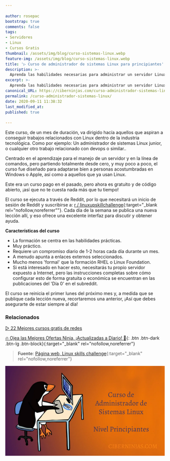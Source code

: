 ```yaml
---

author: rosepac
bootstrap: true
comments: false
tags:
- Servidores
- Linux
- Cursos Gratis
thumbnail: /assets/img/blog/curso-sistemas-linux.webp
feature-img: /assets/img/blog/curso-sistemas-linux.webp
title: '▷ Curso de administrador de sistemas Linux para principiantes'
description: >-
  Aprenda las habilidades necesarias para administrar un servidor Linux remoto desde la línea de comandos.
excerpt: >-
  Aprenda las habilidades necesarias para administrar un servidor Linux remoto desde la línea de comandos.
canonical_URL: https://ciberninjas.com/curso-administrador-sistemas-linux/
permalink: /curso-administrador-sistemas-linux/
date: 2020-09-11 11:38:32
last_modified_at: 
published: true

---
```


Este curso, de un mes de duración, va dirigido hacía aquellos que aspiran a conseguir trabajos relacionados con Linux dentro de la industria tecnológica. Como por ejemplo: Un administrador de sistemas Linux junior, o cualquier otro trabajo relacionado con devops o similar..

Centrado en el aprendizaje para el manejo de un servidor y en la línea de comandos, pero partiendo totalmente desde cero, y muy poco a poco, el curso fue diseñado para adaptarse bien a personas acostumbradas en Windows o Apple, así como a aquellos que ya usan Linux.

Este era un curso pago en el pasado, pero ahora es gratuito y de código abierto, ¡así que no te cuesta nada más que tu tiempo!

El curso se ejecuta a través de Reddit, por lo que necesitará un inicio de sesión de Reddit y suscribirse a: [r / linuxupskillchallenge](https://reddit.com/r/linuxupskillchallenge){:target="_blank rel="nofollow,noreferrer""}. Cada día de la semana se publica una nueva lección allí, y eso ofrece una excelente interfaz para discutir y obtener ayuda.

**Características del curso**

- La formación se centra en las habilidades prácticas.
- Muy práctico.
- Requiere un compromiso diario de 1-2 horas cada día durante un mes.
- A menudo apunta a enlaces externos seleccionados.
- Mucho menos 'formal' que la formación RHEL o Linux Foundation.
- Si está interesado en hacer esto, necesitarás tu propio servidor expuesto a Internet, pero las instrucciones completas sobre cómo configurar esto de forma gratuita o económica se encuentran en las publicaciones del 'Día 0' en el subreddit.

El curso se reinicia el primer lunes del próximo mes y, a medida que se publique cada lección nueva, recortaremos una anterior, ¡Así que debes asegurarte de estar siempre al día!

### **Relacionados** <!-- omit in toc -->

[▷ 22 Mejores cursos gratis de redes](https://ciberninjas.com/cursos-redes/)

[🔥 Ojea las Mejores Ofertas Ninja, ¡Actualizadas a Diario! 🎁](https://www.amazon.es/shop/cibercursos){: .btn .btn-dark .btn-lg .btn-block}{:target="_blank" rel="nofollow,noreferrer"}

> **Fuente**: [Página web, Linux skills challenge](https://www.linuxupskillchallenge.org/ "Página web, Linux skills challenge"){:target="_blank" rel="nofollow,noreferrer"}

![Curso de administrador de sistemas Linux para principiantes](/assets/img/blog/curso-sistemas-linux.webp "Curso de administrador de sistemas Linux para principiantes")